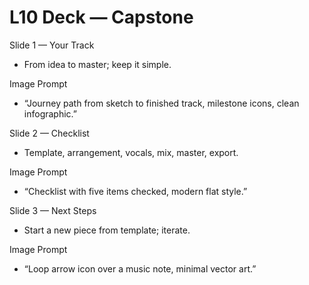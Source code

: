 # L10 Deck — Capstone

Slide 1 — Your Track
- From idea to master; keep it simple.

Image Prompt
- “Journey path from sketch to finished track, milestone icons, clean infographic.”

Slide 2 — Checklist
- Template, arrangement, vocals, mix, master, export.

Image Prompt
- “Checklist with five items checked, modern flat style.”

Slide 3 — Next Steps
- Start a new piece from template; iterate.

Image Prompt
- “Loop arrow icon over a music note, minimal vector art.”

